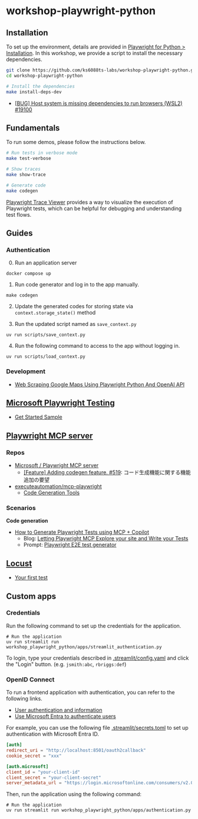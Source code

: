 # workshop-playwright-python

## Installation

To set up the environment, details are provided in [Playwright for Python > Installation](https://playwright.dev/python/docs/intro).
In this workshop, we provide a script to install the necessary dependencies.

```bash
git clone https://github.com/ks6088ts-labs/workshop-playwright-python.git
cd workshop-playwright-python

# Install the dependencies
make install-deps-dev
```

- [[BUG] Host system is missing dependencies to run browsers (WSL2) #19100](https://github.com/microsoft/playwright/issues/19100)

## Fundamentals

To run some demos, please follow the instructions below.

```bash
# Run tests in verbose mode
make test-verbose

# Show traces
make show-trace

# Generate code
make codegen
```

[Playwright Trace Viewer](https://trace.playwright.dev/) provides a way to visualize the execution of Playwright tests, which can be helpful for debugging and understanding test flows.

## Guides

### Authentication

0. Run an application server

```shell
docker compose up
```

1. Run code generator and log in to the app manually.

```shell
make codegen
```

2. Update the generated codes for storing state via `context.storage_state()` method

3. Run the updated script named as `save_context.py`

```shell
uv run scripts/save_context.py
```

4. Run the following command to access to the app without logging in.

```shell
uv run scripts/load_context.py
```

### Development

- [Web Scraping Google Maps Using Playwright Python And OpenAI API](https://www.youtube.com/watch?v=6WxaEbkOPKM)

## [Microsoft Playwright Testing](https://learn.microsoft.com/ja-jp/azure/playwright-testing/)

- [Get Started Sample](https://github.com/microsoft/playwright-testing-service/tree/main/samples/get-started)

## [Playwright MCP server](https://github.com/microsoft/playwright-mcp)

### Repos

- [Microsoft / Playwright MCP server](https://github.com/microsoft/playwright-mcp)
  - [[Feature] Adding codegen feature. #519](https://github.com/microsoft/playwright-mcp/issues/519): コード生成機能に関する機能追加の要望
- [executeautomation/mcp-playwright](https://github.com/executeautomation/mcp-playwright)
  - [Code Generation Tools](https://executeautomation.github.io/mcp-playwright/docs/playwright-web/Supported-Tools#start_codegen_session)

### Scenarios

**Code generation**

- [How to Generate Playwright Tests using MCP + Copilot](https://www.youtube.com/watch?v=AaCj939XIQ4)
  - Blog: [Letting Playwright MCP Explore your site and Write your Tests](https://dev.to/debs_obrien/letting-playwright-mcp-explore-your-site-and-write-your-tests-mf1)
  - Prompt: [Playwright E2E test generator](https://github.com/ks6088ts/prompts/blob/main/.github/prompts/write_e2e_test.prompt.md)

## [Locust](https://github.com/locustio/locust)

- [Your first test](https://docs.locust.io/en/stable/quickstart.html)

## Custom apps

### Credentials

Run the following command to set up the credentials for the application.

```shell
# Run the application
uv run streamlit run workshop_playwright_python/apps/streamlit_authentication.py
```

To login, type your credentials described in [.streamlit/config.yaml](../.streamlit/config.yaml) and click the "Login" button. (e.g. `jsmith:abc`, `rbriggs:def`)

### OpenID Connect

To run a frontend application with authentication, you can refer to the following links.

- [User authentication and information](https://docs.streamlit.io/develop/concepts/connections/authentication)
- [Use Microsoft Entra to authenticate users](https://docs.streamlit.io/develop/tutorials/authentication/microsoft)

For example, you can use the following file [.streamlit/secrets.toml](../.streamlit/secrets.toml.example) to set up authentication with Microsoft Entra ID.

```toml
[auth]
redirect_uri = "http://localhost:8501/oauth2callback"
cookie_secret = "xxx"

[auth.microsoft]
client_id = "your-client-id"
client_secret = "your-client-secret"
server_metadata_url = "https://login.microsoftonline.com/consumers/v2.0/.well-known/openid-configuration"
```

Then, run the application using the following command:

```shell
# Run the application
uv run streamlit run workshop_playwright_python/apps/authentication.py
```
